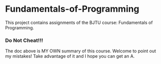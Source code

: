 # Fundamentals-of-Programming
This project contains assignments of the BJTU course: Fundamentals of Programming.
### Do Not Cheat!!!


The doc above is MY OWN summary of this course. Welcome to point out my mistakes!
Take advantage of it and I hope you can get an A.
